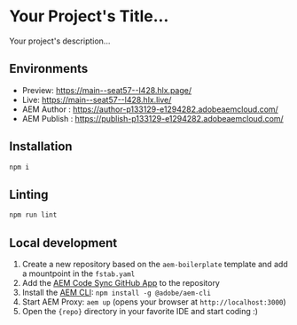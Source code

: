 # Your Project's Title...
Your project's description...

## Environments
- Preview: https://main--seat57--l428.hlx.page/
- Live: https://main--seat57--l428.hlx.live/
- AEM Author : https://author-p133129-e1294282.adobeaemcloud.com/
- AEM Publish : https://publish-p133129-e1294282.adobeaemcloud.com/

## Installation

```sh
npm i
```

## Linting

```sh
npm run lint
```

## Local development

1. Create a new repository based on the `aem-boilerplate` template and add a mountpoint in the `fstab.yaml`
1. Add the [AEM Code Sync GitHub App](https://github.com/apps/aem-code-sync) to the repository
1. Install the [AEM CLI](https://github.com/adobe/helix-cli): `npm install -g @adobe/aem-cli`
1. Start AEM Proxy: `aem up` (opens your browser at `http://localhost:3000`)
1. Open the `{repo}` directory in your favorite IDE and start coding :)
